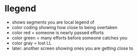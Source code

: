 # llegend
  - shows segments you are local legend of
  - color coding showing how close to being overtaken
  - color red = someone is nearly passed efforts
  - color green = many efforts before someone catches you
  - color gray = lost LL
  - later: another screen showing ones you are getting close to
